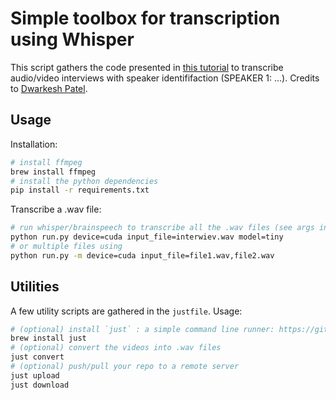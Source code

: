 # Simple toolbox for transcription using Whisper

This script gathers the code presented in [this tutorial](https://www.youtube.com/watch?v=MVW746z8y_I) to transcribe audio/video interviews with speaker identififaction (SPEAKER 1: ...). Credits to [Dwarkesh Patel](https://twitter.com/dwarkesh_sp/status/1579672641887408129).

## Usage

Installation:

```bash
# install ffmpeg
brew install ffmpeg
# install the python dependencies
pip install -r requirements.txt
```

Transcribe a .wav file:
```bash
# run whisper/brainspeech to transcribe all the .wav files (see args in `conf/config.yaml`)
python run.py device=cuda input_file=interwiev.wav model=tiny
# or multiple files using
python run.py -m device=cuda input_file=file1.wav,file2.wav
```

## Utilities

A few utility scripts are gathered in the `justfile`. Usage:

```bash
# (optional) install `just` : a simple command line runner: https://github.com/casey/just
brew install just
# (optional) convert the videos into .wav files
just convert
# (optional) push/pull your repo to a remote server
just upload
just download
```
